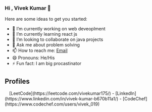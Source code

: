 ### Hi , Vivek Kumar 👋

Here are some ideas to get you started:

- 🔭 I’m currently working on web deveoplment
- 🌱 I’m currently learning react js
- 👯 I’m looking to collaborate on java projects
- 💬 Ask me about problem solving
- 📫 How to reach me: [Email](https://vivekumar175@gmail.com)
- 😄 Pronouns: He/His
- ⚡ Fun fact: I am big procastinator 

## Profiles
<img src="https://user-images.githubusercontent.com/65935002/138584527-eb1d0fd8-e4aa-43ab-b688-bfdb55ca0317.png" width="10" height="10">
 [LeetCode](https://leetcode.com/vivekumar175/) 
 - [LinkedIn](https://www.linkedin.com/in/vivek-kumar-b670b11a1/)
 - [CodeChef](https://www.codechef.com/users/vivek_019) 
